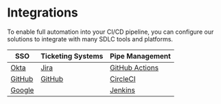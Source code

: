 # Integrations
To enable full automation into your CI/CD pipeline, you can configure our solutions to integrate with many SDLC tools and platforms.

| SSO                                                     | Ticketing Systems                                              | Pipe Management                                                              |
|---------------------------------------------------------|----------------------------------------------------------------|------------------------------------------------------------------------------|
| [Okta](integrations/okta/okta-integration.md)           | [Jira](integrations/jira/jira-integration.md)                  | [GitHub Actions](integrations/github-actions/github-actions-integration.md)  |
| [GitHub](integrations/github/github-sso-integration.md) | [GitHub](integrations/github/github-issues-integration.md)     | [CircleCI](integrations/circleci/circleci-integration.md)                    |
| [Google](integrations/google/google-sso-integration.md) |                                                                | [Jenkins](integrations/jenkins/jenkins-integration.md)                       |